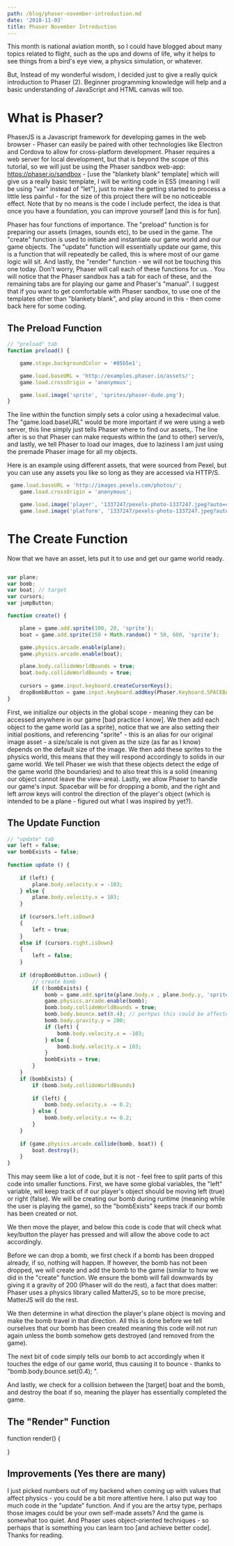 ```yaml
---
path: /blog/phaser-november-introduction.md
date: '2018-11-03'
title: Phaser November Introduction
---
```

This month is national aviation month, so I could have blogged about many topics related to flight, such as the ups and downs of life, why it helps to see things from a bird's eye view, a physics simulation, or whatever. 

But, Instead of my wonderful wisdom, I decided just to give a really quick introduction to Phaser (2). Beginner programming knowledge will help and a basic understanding of JavaScript and HTML canvas will too. 

# What is Phaser? 
PhaserJS is a Javascript framework for developing games in the web browser - Phaser can easily be paired with other technologies like Electron and Cordova to allow for cross-platform development. Phaser requires a web server for local development, but that is beyond the scope of this tutorial, so we will just be using the Phaser sandbox web-app: https://phaser.io/sandbox - [use the "blankety blank" template] which will give us a really basic template, I will be writing code in ES5 (meaning I will be using "var" instead of "let"), just to make the getting started to process a little less painful - for the size of this project there will be no noticeable effect. Note that by no means is the code I include perfect, the idea is that once you have a foundation, you can improve yourself [and this is for fun].  

Phaser has four functions of importance. The "preload" function is for preparing our assets (images, sounds etc), to be used in the game. The "create" function is used to initiate and instantiate our game world and our game objects. The "update" function will essentially update our game, this is a function that will repeatedly be called, this is where most of our game logic will sit. And lastly, the "render" function - we will not be touching this one today. Don't worry, Phaser will call each of these functions for us. . You will notice that the Phaser sandbox has a tab for each of these, and the remaining tabs are for playing our game and Phaser's "manual". I suggest that if you want to get comfortable with Phaser sandbox, to use one of the templates other than "blankety blank", and play around in this - then come back here for some coding. 

## The Preload Function 
```js
// "preload" tab 
function preload() {

    game.stage.backgroundColor = '#85b5e1';

    game.load.baseURL = 'http://examples.phaser.io/assets/';
    game.load.crossOrigin = 'anonymous';

    game.load.image('sprite', 'sprites/phaser-dude.png'); 
}
```
The line within the function simply sets a color using a hexadecimal value. The "game.load.baseURL" would be more important if we were using a web server, this line simply just tells Phaser where to find our assets,. The line after is so that Phaser can make requests within the (and to other) server/s, and lastly, we tell Phaser to load our images, due to laziness I am just using the premade Phaser image for all my objects. 

Here is an example using different assets, that were sourced from Pexel, but you can use any assets you like so long as they are accessed via HTTP/S. 

```js
 game.load.baseURL = 'http://images.pexels.com/photos/';
    game.load.crossOrigin = 'anonymous';

    game.load.image('player', '1337247/pexels-photo-1337247.jpeg?auto=compress&cs=tinysrgb&h=350');
    game.load.image('platform', '1337247/pexels-photo-1337247.jpeg?auto=compress&cs=tinysrgb&h=350');
```
# The Create Function 
Now that we have an asset, lets put it to use and get our game world ready. 

```js

var plane; 
var bomb;
var boat; // target 
var cursors;
var jumpButton;

function create() {

    plane = game.add.sprite(100, 20, 'sprite'); 
    boat = game.add.sprite(150 + Math.random() * 50, 600, 'sprite'); 

    game.physics.arcade.enable(plane);
    game.physics.arcade.enable(boat); 

    plane.body.collideWorldBounds = true;
    boat.body.collideWorldBounds = true; 
    
    cursors = game.input.keyboard.createCursorKeys();
    dropBombButton = game.input.keyboard.addKey(Phaser.Keyboard.SPACEBAR);
}
```

First, we initialize our objects in the global scope -  meaning they can be accessed anywhere in our game [bad practice I know]. We then add each object to the game world (as a sprite), notice that we are also setting their initial positions, and referencing "sprite" - this is an alias for our original image asset - a size/scale  is not given as the size (as far as I know) depends on the default size of the image. We then add these sprites to the physics world, this means that they will respond accordingly to solids in our game world. We tell Phaser we wish that these objects detect the edge of the game world (the boundaries) and to also treat this is a solid (meaning our object cannot leave the view-area). Lastly, we allow Phaser to handle our game's input. Spacebar will be for dropping a bomb, and the right and left arrow keys will control the direction of the player's object (which is intended to be a plane - figured out what I was inspired by yet?). 

## The Update Function 
```js
// "update" tab 
var left = false;     
var bombExists = false; 
 
function update () {
   
    if (left) { 
        plane.body.velocity.x = -103; 
    } else { 
        plane.body.velocity.x = 103; 
    } 
    
    if (cursors.left.isDown)
    {
        left = true; 
    }
    else if (cursors.right.isDown)
    {
        left = false; 
    }
    
    if (dropBombButton.isDown) { 
        // create bomb   
        if (!bombExists) { 
            bomb = game.add.sprite(plane.body.x , plane.body.y, 'sprite'); 
            game.physics.arcade.enable(bomb);
            bomb.body.collideWorldBounds = true;
            bomb.body.bounce.set(0.4); // perhpas this could be affected by bomb and/or plane's velocity 
            bomb.body.gravity.y = 200;
            if (left) { 
                bomb.body.velocity.x = -103; 
            } else {
                bomb.body.velocity.x = 103; 
            }
            bombExists = true;    
        }
    } 
    if (bombExists) { 
        if (bomb.body.collideWorldBounds)
        
        if (left) { 
            bomb.body.velocity.x -= 0.2;         
        } else {
            bomb.body.velocity.x += 0.2;   
        } 
    } 
  
    if (game.physics.arcade.collide(bomb, boat)) { 
        boat.destroy(); 
    } 
} 
``` 

This may seem like a lot of code, but it is not - feel free to split parts of this code into smaller functions. First, we have some global variables, the "left" variable, will keep track of if our player's object should be moving left (true) or right (false). We will be creating our bomb during runtime (meaning while the user is playing the game), so the "bombExists" keeps track if our bomb has been created or not. 

We then move the player, and below this code is code that will check what key/button the player has pressed and will allow the above code to act accordingly. 

Before we can drop a bomb, we first check if a bomb has been dropped already, if so, nothing will happen. If however, the bomb has not been dropped, we will create and add the bomb to the game (similar to how we did in the "create" function. We ensure the bomb will fall downwards by giving it a gravity of 200 (Phaser will do the rest), a fact that does matter: Phaser uses a physics library called MatterJS, so to be more precise, MatterJS will do the rest. 

We then determine in what direction the player's plane object is moving and make the bomb travel in that direction. All this is done before we tell ourselves that our bomb has been created meaning this code will not run again unless the bomb somehow gets destroyed (and removed from the game). 

The next bit of code simply tells our bomb to act accordingly when it touches the edge of our game world, thus causing it to bounce - thanks to "bomb.body.bounce.set(0.4); ".  

And lastly, we check for a collision between the [target] boat and the bomb, and destroy the boat if so, meaning the player has essentially completed the game. 

## The "Render" Function 
function render() {

}

## Improvements (Yes there are many) 
I just picked numbers out of my backend when coming up with values that affect physics - you could be a bit more attentive here. I also put way too much code in the "update" function. And if you are the artsy type, perhaps those images could be your own self-made assets? And the game is somewhat too quiet. And Phaser uses object-oriented techniques - so perhaps that is something you can learn too [and achieve better code]. Thanks for reading. 


